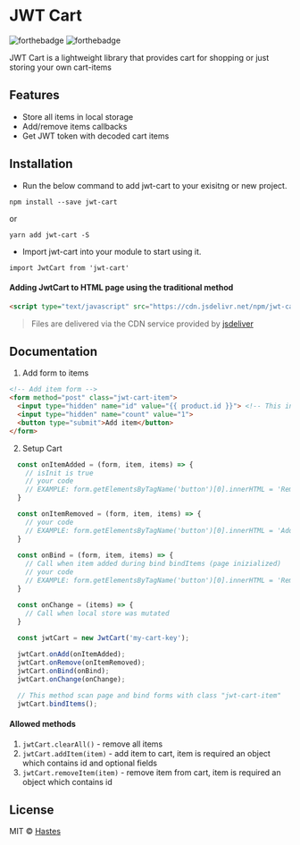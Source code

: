 # JWT Cart

![forthebadge](https://forthebadge.com/images/badges/made-with-javascript.svg)
![forthebadge](https://forthebadge.com/images/badges/built-with-love.svg)


JWT Cart is a lightweight library that provides cart for shopping or just storing your own cart-items

## Features

* Store all items in local storage
* Add/remove items callbacks
* Get JWT token with decoded cart items

## Installation

* Run the below command to add jwt-cart to your exisitng or new project.

```
npm install --save jwt-cart
```

or

```
yarn add jwt-cart -S
```

* Import jwt-cart into your module to start using it.

```
import JwtCart from 'jwt-cart'
```


#### Adding JwtCart to HTML page using the traditional method

```html
<script type="text/javascript" src="https://cdn.jsdelivr.net/npm/jwt-cart"></script>
```

> Files are delivered via the CDN service provided by [jsdeliver](https://www.jsdelivr.com/)

## Documentation
1. Add form to items

```html
<!-- Add item form -->
<form method="post" class="jwt-cart-item">
  <input type="hidden" name="id" value="{{ product.id }}"> <!-- This input is required! -->
  <input type="hidden" name="count" value="1">
  <button type="submit">Add item</button>
</form>
```
2. Setup Cart

```javascript
  const onItemAdded = (form, item, items) => {
    // isInit is true 
    // your code
    // EXAMPLE: form.getElementsByTagName('button')[0].innerHTML = 'Remove product';
  }

  const onItemRemoved = (form, item, items) => {
    // your code
    // EXAMPLE: form.getElementsByTagName('button')[0].innerHTML = 'Add product';
  }
  
  const onBind = (form, item, items) => {
    // Call when item added during bind bindItems (page inizialized)
    // your code
    // EXAMPLE: form.getElementsByTagName('button')[0].innerHTML = 'Remove product';
  }

  const onChange = (items) => {
    // Call when local store was mutated
  }
  
  const jwtCart = new JwtCart('my-cart-key');

  jwtCart.onAdd(onItemAdded);
  jwtCart.onRemove(onItemRemoved);
  jwtCart.onBind(onBind);
  jwtCart.onChange(onChange);

  // This method scan page and bind forms with class "jwt-cart-item"
  jwtCart.bindItems();
```

#### Allowed methods
1. `jwtCart.clearAll()` - remove all items
2. `jwtCart.addItem(item)` - add item to cart, item is required an object which contains id and optional fields
3. `jwtCart.removeItem(item)` - remove item from cart, item is required an object which contains id


## License

MIT © [Hastes](https://github.com/hastes)
